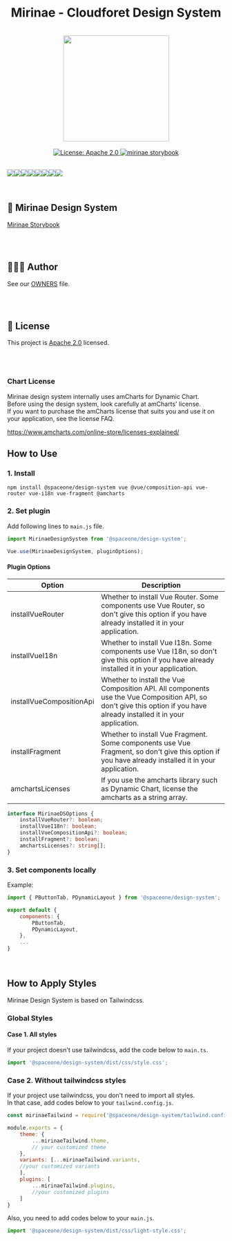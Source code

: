 <h1 align="center">Mirinae - Cloudforet Design System</h1>  

<br/>

<div align="center" style="display:flex; flex-direction: column;">
    <div>
        <img width="245" src="https://user-images.githubusercontent.com/35549653/76694897-de236300-66bb-11ea-9ace-b9edde9c12da.png">
    </div>
<br/>
<div>
<a  href="https://www.apache.org/licenses/LICENSE-2.0"  target="_blank">  
<img  alt="License: Apache 2.0"  src="https://img.shields.io/badge/License-Apache 2.0-yellow.svg"  />  
</a> 
<a href="http://storybook.developer.spaceone.dev/"  target="_blank">  
    <img alt="mirinae storybook" src="https://img.shields.io/badge/Design System-SpaceOne-blueviolet.svg?logo=storybook" />  
</a> 
</div>

</div>  

  
    
 

  

<br/>

[![](https://sourcerer.io/fame/WANZARGEN/spaceone-dev/spaceone-design-system/images/0)](https://sourcerer.io/fame/WANZARGEN/spaceone-dev/spaceone-design-system/links/0)[![](https://sourcerer.io/fame/WANZARGEN/spaceone-dev/spaceone-design-system/images/1)](https://sourcerer.io/fame/WANZARGEN/spaceone-dev/spaceone-design-system/links/1)[![](https://sourcerer.io/fame/WANZARGEN/spaceone-dev/spaceone-design-system/images/2)](https://sourcerer.io/fame/WANZARGEN/spaceone-dev/spaceone-design-system/links/2)[![](https://sourcerer.io/fame/WANZARGEN/spaceone-dev/spaceone-design-system/images/3)](https://sourcerer.io/fame/WANZARGEN/spaceone-dev/spaceone-design-system/links/3)[![](https://sourcerer.io/fame/WANZARGEN/spaceone-dev/spaceone-design-system/images/4)](https://sourcerer.io/fame/WANZARGEN/spaceone-dev/spaceone-design-system/links/4)[![](https://sourcerer.io/fame/WANZARGEN/spaceone-dev/spaceone-design-system/images/5)](https://sourcerer.io/fame/WANZARGEN/spaceone-dev/spaceone-design-system/links/5)[![](https://sourcerer.io/fame/WANZARGEN/spaceone-dev/spaceone-design-system/images/6)](https://sourcerer.io/fame/WANZARGEN/spaceone-dev/spaceone-design-system/links/6)[![](https://sourcerer.io/fame/WANZARGEN/spaceone-dev/spaceone-design-system/images/7)](https://sourcerer.io/fame/WANZARGEN/spaceone-dev/spaceone-design-system/links/7)


<br/>

## 🧩 Mirinae Design System  
[Mirinae Storybook](http://storybook.developer.spaceone.dev/)  

<br/> 
<br/>

## 👨‍👩‍👧 Author

See our [OWNERS](https://github.com/cloudforet-io/mirinae/blob/master/AUTHORS) file.

<br/>
<br/>

## 📝 License

This project is [Apache 2.0](https://www.apache.org/licenses/LICENSE-2.0) licensed.

<br/>
<br/>

### Chart License
Mirinae design system internally uses amCharts for Dynamic Chart. <br/>
Before using the design system, look carefully at amCharts' license. <br/>
If you want to purchase the amCharts license that suits you and use it on your application,
see the license FAQ.

https://www.amcharts.com/online-store/licenses-explained/

## How to Use


### 1. Install

```shell
npm install @spaceone/design-system vue @vue/composition-api vue-router vue-i18n vue-fragment @amcharts
```

### 2. Set plugin
   
Add following lines to ```main.js``` file. <br/>

```javascript
import MirinaeDesignSystem from '@spaceone/design-system';

Vue.use(MirinaeDesignSystem, pluginOptions);
```

#### Plugin Options

| Option | Description |
| --- | ---- |
| installVueRouter | Whether to install Vue Router. Some components use Vue Router, so don't give this option if you have already installed it in your application. |
| installVueI18n | Whether to install Vue I18n. Some components use Vue I18n, so don't give this option if you have already installed it in your application. |
| installVueCompositionApi | Whether to install the Vue Composition API. All components use the Vue Composition API, so don't give this option if you have already installed it in your application. |
| installFragment | Whether to install Vue Fragment. Some components use Vue Fragment, so don't give this option if you have already installed it in your application. |
| amchartsLicenses | If you use the amcharts library such as Dynamic Chart, license the amcharts as a string array. |

```typescript
interface MirinaeDSOptions {
    installVueRouter?: boolean;
    installVueI18n?: boolean;
    installVueCompositionApi?: boolean;
    installFragment?: boolean;
    amchartsLicenses?: string[];
}
```

### 3. Set components locally

Example: 

```javascript
import { PButtonTab, PDynamicLayout } from '@spaceone/design-system';

export default {
    components: {
        PButtonTab,
        PDynamicLayout,
    },
    ...
}
```

<br/>

## How to Apply Styles

Mirinae Design System is based on Tailwindcss.<br/>

### Global Styles

#### Case 1. All styles
If your project doesn't use tailwindcss, add the code below to ```main.ts```.

```javascript
import '@spaceone/design-system/dist/css/style.css';
```

### Case 2. Without tailwindcss styles
If your project use tailwindcss, you don't need to import all styles. <br/>
In that case, add codes below to your ```tailwind.config.js```.

```javascript
const mirinaeTailwind = require('@spaceone/design-system/tailwind.config.js')

module.exports = {
    theme: {
        ...mirinaeTailwind.theme,
        // your customized theme
    },
    variants: [...mirinaeTailwind.variants, 
    //your customized variants 
    ],
    plugins: [
        ...mirinaeTailwind.plugins,
        //your customized plugins 
    ]
}
```

Also, you need to add codes below to your ```main.js```.

```javascript
import '@spaceone/design-system/dist/css/light-style.css';
```


